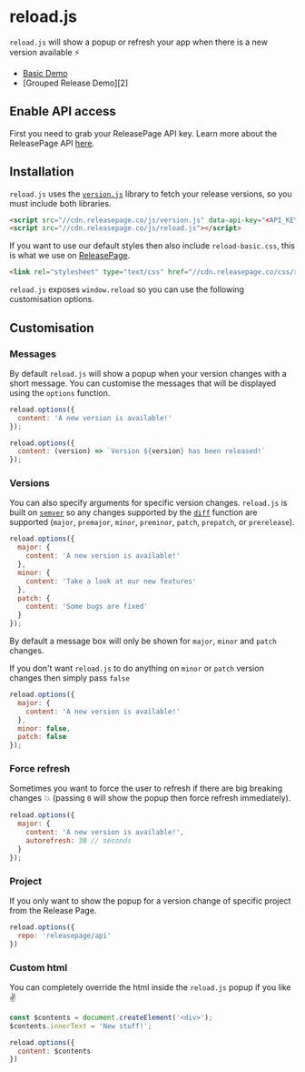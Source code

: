 # reload.js

`reload.js` will show a popup or refresh your app when there is a new version available ⚡️

- [Basic Demo][1]
- [Grouped Release Demo][2]

## Enable API access

First you need to grab your ReleasePage API key. Learn more about the ReleasePage API [here][7].

## Installation

`reload.js` uses the [`version.js`][4] library to fetch your release versions, so you must include both libraries.


```html
<script src="//cdn.releasepage.co/js/version.js" data-api-key="<API_KEY>" data-page-id="<PAGE_ID>" ></script>
<script src="//cdn.releasepage.co/js/reload.js"></script>
```

If you want to use our default styles then also include `reload-basic.css`, this is what we use on [ReleasePage][3].

```html
<link rel="stylesheet" type="text/css" href="//cdn.releasepage.co/css/reload-basic.css">
```

`reload.js` exposes `window.reload` so you can use the following customisation options.

## Customisation

### Messages
By default `reload.js` will show a popup when your version changes with a short message. You can customise the messages that will be displayed using the `options` function.

```js
reload.options({
  content: 'A new version is available!'
});

reload.options({
  content: (version) => `Version ${version} has been released!`
});
```

### Versions

You can also specify arguments for specific version changes. `reload.js` is built on [`semver`][5] so any changes supported by the [`diff`][6] function are supported (`major`, `premajor`, `minor`, `preminor`, `patch`, `prepatch`, or `prerelease`).

```js
reload.options({
  major: {
    content: 'A new version is available!'
  },
  minor: {
    content: 'Take a look at our new features'
  },
  patch: {
    content: 'Some bugs are fixed'
  }
});
```

By default a message box will only be shown for `major`, `minor` and `patch` changes.

If you don't want `reload.js` to do anything on `minor` or `patch` version changes then simply pass `false`

```js
reload.options({
  major: {
    content: 'A new version is available!'
  },
  minor: false,
  patch: false
});
```

### Force refresh

Sometimes you want to force the user to refresh if there are big breaking changes 💥 (passing `0` will show the popup then force refresh immediately).

```js
reload.options({
  major: {
    content: 'A new version is available!',
    autorefresh: 30 // seconds
  }
});
```

### Project

If you only want to show the popup for a version change of specific project from the Release Page.

```js
reload.options({
  repo: 'releasepage/api'
})
```

### Custom html

You can completely override the html inside the `reload.js` popup if you like ✌️

```js
const $contents = document.createElement('<div>');
$contents.innerText = 'New stuff!';

reload.options({
  content: $contents
})
```

[1]:
[2]:
[3]: https://releasepage.co
[4]: https://github.com/ReleasePage/version.js
[5]: https://github.com/npm/node-semver
[6]: https://github.com/npm/node-semver#comparison
[7]: https://help.releasepage.co/api